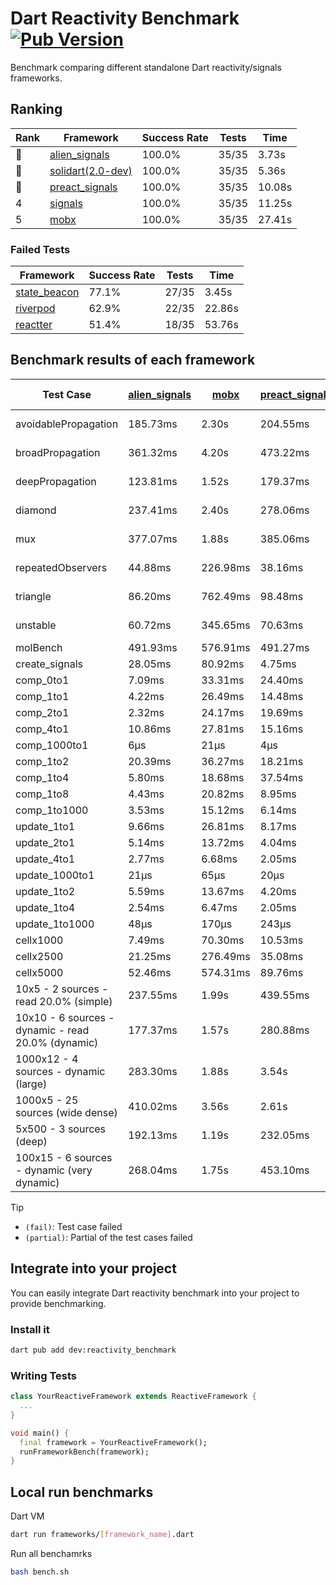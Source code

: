 # Dart Reactivity Benchmark [![Pub Version](https://img.shields.io/pub/v/reactivity_benchmark)](https://pub.dev/packages/reactivity_benchmark)

Benchmark comparing different standalone Dart reactivity/signals frameworks.

## Ranking

<!-- ranking start -->
| Rank | Framework | Success Rate | Tests | Time |
|------|-----------|--------------|-------|------|
| 🥇 | [alien_signals](https://github.com/medz/alien-signals-dart) | 100.0% | 35/35 | 3.73s |
| 🥈 | [solidart(2.0-dev)](https://github.com/nank1ro/solidart/tree/dev) | 100.0% | 35/35 | 5.36s |
| 🥉 | [preact_signals](https://pub.dev/packages/preact_signals) | 100.0% | 35/35 | 10.08s |
| 4 | [signals](https://github.com/rodydavis/signals.dart) | 100.0% | 35/35 | 11.25s |
| 5 | [mobx](https://github.com/mobxjs/mobx.dart) | 100.0% | 35/35 | 27.41s |

<!-- ranking end -->

### **Failed Tests**

<!-- fail start -->
| Framework | Success Rate | Tests | Time |
|-----------|--------------|-------|------|
| [state_beacon](https://github.com/jinyus/dart_beacon) | 77.1% | 27/35 | 3.45s |
| [riverpod](https://github.com/rrousselGit/riverpod) | 62.9% | 22/35 | 22.86s |
| [reactter](https://github.com/2devs-team/reactter) | 51.4% | 18/35 | 53.76s |

<!-- fail end -->

## Benchmark results of each framework

<!-- test-case start -->
| Test Case | [alien_signals](https://github.com/medz/alien-signals-dart) | [mobx](https://github.com/mobxjs/mobx.dart) | [preact_signals](https://pub.dev/packages/preact_signals) | [reactter](https://github.com/2devs-team/reactter) | [riverpod](https://github.com/rrousselGit/riverpod) | [signals](https://github.com/rodydavis/signals.dart) | [solidart(2.0-dev)](https://github.com/nank1ro/solidart/tree/dev) | [state_beacon](https://github.com/jinyus/dart_beacon) |
|---|---|---|---|---|---|---|---|---|
| avoidablePropagation | 185.73ms | 2.30s | 204.55ms | 1.25s | 1.43s | 214.02ms | 277.17ms | 151.90ms (fail) |
| broadPropagation | 361.32ms | 4.20s | 473.22ms | 4.99s | 84.62ms (fail) | 455.87ms | 510.71ms | 6.43ms (fail) |
| deepPropagation | 123.81ms | 1.52s | 179.37ms | 4.00s | 1.91s (fail) | 183.49ms | 168.48ms | 156.45ms (fail) |
| diamond | 237.41ms | 2.40s | 278.06ms | 14.03s (fail) | 2.71s (fail) | 291.90ms | 357.99ms | 186.81ms (fail) |
| mux | 377.07ms | 1.88s | 385.06ms | 1.02s | 588.49ms (fail) | 410.84ms | 443.91ms | 190.93ms (fail) |
| repeatedObservers | 44.88ms | 226.98ms | 38.16ms | 9.74s | 403.38ms (fail) | 46.95ms | 80.24ms | 52.22ms (fail) |
| triangle | 86.20ms | 762.49ms | 98.48ms | 4.52s | 967.74ms (fail) | 101.02ms | 119.11ms | 77.84ms (fail) |
| unstable | 60.72ms | 345.65ms | 70.63ms | 7.64s | 621.23ms (fail) | 75.72ms | 93.89ms | 336.84ms (fail) |
| molBench | 491.93ms | 576.91ms | 491.27ms | 5.90s | 11.69ms | 490.17ms | 492.51ms | 1.25ms |
| create_signals | 28.05ms | 80.92ms | 4.75ms | 13.34ms | 24.25ms | 25.82ms | 76.32ms | 59.56ms |
| comp_0to1 | 7.09ms | 33.31ms | 24.40ms | 13.68ms | 14.13ms | 11.79ms | 47.33ms | 52.42ms |
| comp_1to1 | 4.22ms | 26.49ms | 14.48ms | 99.56ms | 23.66ms | 27.64ms | 47.07ms | 53.85ms |
| comp_2to1 | 2.32ms | 24.17ms | 19.69ms | 72.37ms | 24.24ms | 12.09ms | 24.59ms | 36.31ms |
| comp_4to1 | 10.86ms | 27.81ms | 15.16ms | 85.23ms | 6.45ms | 1.93ms | 13.87ms | 16.46ms |
| comp_1000to1 | 6μs | 21μs | 4μs | 59.32ms | 4μs | 8μs | 17μs | 41μs |
| comp_1to2 | 20.39ms | 36.27ms | 18.21ms | 66.89ms | 13.44ms | 21.16ms | 36.98ms | 46.29ms |
| comp_1to4 | 5.80ms | 18.68ms | 37.54ms | 99.18ms | 26.14ms | 17.87ms | 20.75ms | 48.04ms |
| comp_1to8 | 4.43ms | 20.82ms | 8.95ms | 116.37ms | 5.08ms | 6.92ms | 20.48ms | 42.64ms |
| comp_1to1000 | 3.53ms | 15.12ms | 6.14ms | 47.90ms | 4.31ms | 4.49ms | 14.53ms | 38.18ms |
| update_1to1 | 9.66ms | 26.81ms | 8.17ms | N/A | 86.11ms | 9.27ms | 16.15ms | 5.73ms |
| update_2to1 | 5.14ms | 13.72ms | 4.04ms | N/A | 44.51ms | 4.55ms | 7.92ms | 2.87ms |
| update_4to1 | 2.77ms | 6.68ms | 2.05ms | N/A | 21.73ms | 2.30ms | 4.07ms | 1.48ms |
| update_1000to1 | 21μs | 65μs | 20μs | N/A | 175μs | 23μs | 40μs | 15μs |
| update_1to2 | 5.59ms | 13.67ms | 4.20ms | N/A | 44.18ms | 4.91ms | 8.16ms | 2.93ms |
| update_1to4 | 2.54ms | 6.47ms | 2.05ms | N/A | 21.20ms | 2.31ms | 4.11ms | 1.46ms |
| update_1to1000 | 48μs | 170μs | 243μs | N/A | 97μs | 44μs | 151μs | 379μs |
| cellx1000 | 7.49ms | 70.30ms | 10.53ms | N/A | N/A | 9.50ms | 12.26ms | 5.98ms |
| cellx2500 | 21.25ms | 276.49ms | 35.08ms | N/A | N/A | 31.74ms | 40.43ms | 30.97ms |
| cellx5000 | 52.46ms | 574.31ms | 89.76ms | N/A | N/A | 74.38ms | 114.59ms | 75.34ms |
| 10x5 - 2 sources - read 20.0% (simple) | 237.55ms | 1.99s | 439.55ms | N/A | 2.30s | 502.40ms | 357.66ms | 245.83ms |
| 10x10 - 6 sources - dynamic - read 20.0% (dynamic) | 177.37ms | 1.57s | 280.88ms | N/A | 1.49s (partial) | 278.31ms | 244.31ms | 202.33ms |
| 1000x12 - 4 sources - dynamic (large) | 283.30ms | 1.88s | 3.54s | N/A | 2.47s (partial) | 3.77s | 472.41ms | 354.83ms |
| 1000x5 - 25 sources (wide dense) | 410.02ms | 3.56s | 2.61s | N/A | 4.29s | 3.44s | 586.69ms | 497.84ms |
| 5x500 - 3 sources (deep) | 192.13ms | 1.19s | 232.05ms | N/A | 1.44s | 229.54ms | 256.32ms | 204.95ms |
| 100x15 - 6 sources - dynamic (very dynamic) | 268.04ms | 1.75s | 453.10ms | N/A | 1.77s (partial) | 491.59ms | 387.35ms | 259.23ms |

<!-- test-case end -->

> [!TIP]
> - `(fail)`: Test case failed
> - `(partial)`: Partial of the test cases failed

## Integrate into your project

You can easily integrate Dart reactivity benchmark into your project to provide benchmarking.

### Install it

```bash
dart pub add dev:reactivity_benchmark
```

### Writing Tests

```dart
class YourReactiveFramework extends ReactiveFramework {
  ...
}

void main() {
  final framework = YourReactiveFramework();
  runFrameworkBench(framework);
}
```

## Local run benchmarks

Dart VM
```bash
dart run frameworks/[framework_name].dart
```

Run all benchamrks
```bash
bash bench.sh
```
